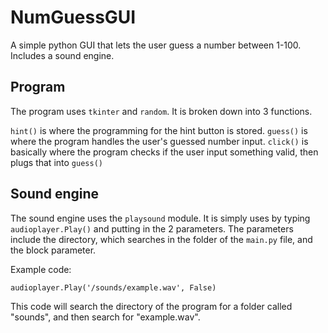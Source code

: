# NumGuessGUI
A simple python GUI that lets the user guess a number between 1-100. Includes a sound engine.
## Program
The program uses `tkinter` and `random`. It is broken down into 3 functions.

`hint()` is where the programming for the hint button is stored.
`guess()` is where the program handles the user's guessed number input.
`click()` is basically where the program checks if the user input something valid, then plugs that into `guess()`

## Sound engine
The sound engine uses the `playsound` module. It is simply uses by typing `audioplayer.Play()` and putting in the 2 parameters.
The parameters include the directory, which searches in the folder of the `main.py` file, and the block parameter.

Example code:
```
audioplayer.Play('/sounds/example.wav', False)
```

This code will search the directory of the program for a folder called "sounds", and then search for "example.wav".